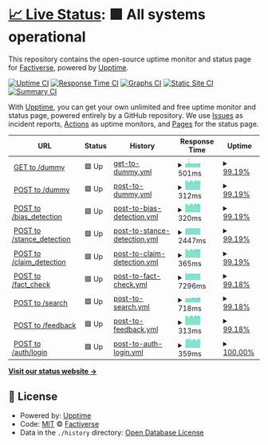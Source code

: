 # [📈 Live Status](https://factiverse.github.io/api-upptime): <!--live status--> **🟩 All systems operational**

This repository contains the open-source uptime monitor and status page for [Factiverse](https://factiverse.github.io/api-upptime), powered by [Upptime](https://github.com/upptime/upptime).

[![Uptime CI](https://github.com/factiverse/api-upptime/workflows/Uptime%20CI/badge.svg)](https://github.com/factiverse/api-upptime/actions?query=workflow%3A%22Uptime+CI%22)
[![Response Time CI](https://github.com/factiverse/api-upptime/workflows/Response%20Time%20CI/badge.svg)](https://github.com/factiverse/api-upptime/actions?query=workflow%3A%22Response+Time+CI%22)
[![Graphs CI](https://github.com/factiverse/api-upptime/workflows/Graphs%20CI/badge.svg)](https://github.com/factiverse/api-upptime/actions?query=workflow%3A%22Graphs+CI%22)
[![Static Site CI](https://github.com/factiverse/api-upptime/workflows/Static%20Site%20CI/badge.svg)](https://github.com/factiverse/api-upptime/actions?query=workflow%3A%22Static+Site+CI%22)
[![Summary CI](https://github.com/factiverse/api-upptime/workflows/Summary%20CI/badge.svg)](https://github.com/factiverse/api-upptime/actions?query=workflow%3A%22Summary+CI%22)

With [Upptime](https://upptime.js.org), you can get your own unlimited and free uptime monitor and status page, powered entirely by a GitHub repository. We use [Issues](https://github.com/factiverse/api-upptime/issues) as incident reports, [Actions](https://github.com/factiverse/api-upptime/actions) as uptime monitors, and [Pages](https://factiverse.github.io/api-upptime) for the status page.

<!--start: status pages-->
<!-- This summary is generated by Upptime (https://github.com/upptime/upptime) -->
<!-- Do not edit this manually, your changes will be overwritten -->
<!-- prettier-ignore -->
| URL | Status | History | Response Time | Uptime |
| --- | ------ | ------- | ------------- | ------ |
| <img alt="" src="https://favicons.githubusercontent.com/api.factiverse.no" height="13"> [GET to /dummy](https://api.factiverse.no/0.1.0/dummy) | 🟩 Up | [get-to-dummy.yml](https://github.com/factiverse/api-upptime/commits/HEAD/history/get-to-dummy.yml) | <details><summary><img alt="Response time graph" src="./graphs/get-to-dummy/response-time-week.png" height="20"> 501ms</summary><br><a href="https://factiverse.github.io/api-upptime/history/get-to-dummy"><img alt="Response time 501" src="https://img.shields.io/endpoint?url=https%3A%2F%2Fraw.githubusercontent.com%2Ffactiverse%2Fapi-upptime%2FHEAD%2Fapi%2Fget-to-dummy%2Fresponse-time.json"></a><br><a href="https://factiverse.github.io/api-upptime/history/get-to-dummy"><img alt="24-hour response time 508" src="https://img.shields.io/endpoint?url=https%3A%2F%2Fraw.githubusercontent.com%2Ffactiverse%2Fapi-upptime%2FHEAD%2Fapi%2Fget-to-dummy%2Fresponse-time-day.json"></a><br><a href="https://factiverse.github.io/api-upptime/history/get-to-dummy"><img alt="7-day response time 501" src="https://img.shields.io/endpoint?url=https%3A%2F%2Fraw.githubusercontent.com%2Ffactiverse%2Fapi-upptime%2FHEAD%2Fapi%2Fget-to-dummy%2Fresponse-time-week.json"></a><br><a href="https://factiverse.github.io/api-upptime/history/get-to-dummy"><img alt="30-day response time 499" src="https://img.shields.io/endpoint?url=https%3A%2F%2Fraw.githubusercontent.com%2Ffactiverse%2Fapi-upptime%2FHEAD%2Fapi%2Fget-to-dummy%2Fresponse-time-month.json"></a><br><a href="https://factiverse.github.io/api-upptime/history/get-to-dummy"><img alt="1-year response time 501" src="https://img.shields.io/endpoint?url=https%3A%2F%2Fraw.githubusercontent.com%2Ffactiverse%2Fapi-upptime%2FHEAD%2Fapi%2Fget-to-dummy%2Fresponse-time-year.json"></a></details> | <details><summary><a href="https://factiverse.github.io/api-upptime/history/get-to-dummy">99.19%</a></summary><a href="https://factiverse.github.io/api-upptime/history/get-to-dummy"><img alt="All-time uptime 99.64%" src="https://img.shields.io/endpoint?url=https%3A%2F%2Fraw.githubusercontent.com%2Ffactiverse%2Fapi-upptime%2FHEAD%2Fapi%2Fget-to-dummy%2Fuptime.json"></a><br><a href="https://factiverse.github.io/api-upptime/history/get-to-dummy"><img alt="24-hour uptime 100.00%" src="https://img.shields.io/endpoint?url=https%3A%2F%2Fraw.githubusercontent.com%2Ffactiverse%2Fapi-upptime%2FHEAD%2Fapi%2Fget-to-dummy%2Fuptime-day.json"></a><br><a href="https://factiverse.github.io/api-upptime/history/get-to-dummy"><img alt="7-day uptime 99.19%" src="https://img.shields.io/endpoint?url=https%3A%2F%2Fraw.githubusercontent.com%2Ffactiverse%2Fapi-upptime%2FHEAD%2Fapi%2Fget-to-dummy%2Fuptime-week.json"></a><br><a href="https://factiverse.github.io/api-upptime/history/get-to-dummy"><img alt="30-day uptime 98.72%" src="https://img.shields.io/endpoint?url=https%3A%2F%2Fraw.githubusercontent.com%2Ffactiverse%2Fapi-upptime%2FHEAD%2Fapi%2Fget-to-dummy%2Fuptime-month.json"></a><br><a href="https://factiverse.github.io/api-upptime/history/get-to-dummy"><img alt="1-year uptime 99.64%" src="https://img.shields.io/endpoint?url=https%3A%2F%2Fraw.githubusercontent.com%2Ffactiverse%2Fapi-upptime%2FHEAD%2Fapi%2Fget-to-dummy%2Fuptime-year.json"></a></details>
| <img alt="" src="https://favicons.githubusercontent.com/api.factiverse.no" height="13"> [POST to /dummy](https://api.factiverse.no/0.1.0/dummy) | 🟩 Up | [post-to-dummy.yml](https://github.com/factiverse/api-upptime/commits/HEAD/history/post-to-dummy.yml) | <details><summary><img alt="Response time graph" src="./graphs/post-to-dummy/response-time-week.png" height="20"> 312ms</summary><br><a href="https://factiverse.github.io/api-upptime/history/post-to-dummy"><img alt="Response time 318" src="https://img.shields.io/endpoint?url=https%3A%2F%2Fraw.githubusercontent.com%2Ffactiverse%2Fapi-upptime%2FHEAD%2Fapi%2Fpost-to-dummy%2Fresponse-time.json"></a><br><a href="https://factiverse.github.io/api-upptime/history/post-to-dummy"><img alt="24-hour response time 315" src="https://img.shields.io/endpoint?url=https%3A%2F%2Fraw.githubusercontent.com%2Ffactiverse%2Fapi-upptime%2FHEAD%2Fapi%2Fpost-to-dummy%2Fresponse-time-day.json"></a><br><a href="https://factiverse.github.io/api-upptime/history/post-to-dummy"><img alt="7-day response time 312" src="https://img.shields.io/endpoint?url=https%3A%2F%2Fraw.githubusercontent.com%2Ffactiverse%2Fapi-upptime%2FHEAD%2Fapi%2Fpost-to-dummy%2Fresponse-time-week.json"></a><br><a href="https://factiverse.github.io/api-upptime/history/post-to-dummy"><img alt="30-day response time 313" src="https://img.shields.io/endpoint?url=https%3A%2F%2Fraw.githubusercontent.com%2Ffactiverse%2Fapi-upptime%2FHEAD%2Fapi%2Fpost-to-dummy%2Fresponse-time-month.json"></a><br><a href="https://factiverse.github.io/api-upptime/history/post-to-dummy"><img alt="1-year response time 318" src="https://img.shields.io/endpoint?url=https%3A%2F%2Fraw.githubusercontent.com%2Ffactiverse%2Fapi-upptime%2FHEAD%2Fapi%2Fpost-to-dummy%2Fresponse-time-year.json"></a></details> | <details><summary><a href="https://factiverse.github.io/api-upptime/history/post-to-dummy">99.19%</a></summary><a href="https://factiverse.github.io/api-upptime/history/post-to-dummy"><img alt="All-time uptime 99.64%" src="https://img.shields.io/endpoint?url=https%3A%2F%2Fraw.githubusercontent.com%2Ffactiverse%2Fapi-upptime%2FHEAD%2Fapi%2Fpost-to-dummy%2Fuptime.json"></a><br><a href="https://factiverse.github.io/api-upptime/history/post-to-dummy"><img alt="24-hour uptime 100.00%" src="https://img.shields.io/endpoint?url=https%3A%2F%2Fraw.githubusercontent.com%2Ffactiverse%2Fapi-upptime%2FHEAD%2Fapi%2Fpost-to-dummy%2Fuptime-day.json"></a><br><a href="https://factiverse.github.io/api-upptime/history/post-to-dummy"><img alt="7-day uptime 99.19%" src="https://img.shields.io/endpoint?url=https%3A%2F%2Fraw.githubusercontent.com%2Ffactiverse%2Fapi-upptime%2FHEAD%2Fapi%2Fpost-to-dummy%2Fuptime-week.json"></a><br><a href="https://factiverse.github.io/api-upptime/history/post-to-dummy"><img alt="30-day uptime 98.72%" src="https://img.shields.io/endpoint?url=https%3A%2F%2Fraw.githubusercontent.com%2Ffactiverse%2Fapi-upptime%2FHEAD%2Fapi%2Fpost-to-dummy%2Fuptime-month.json"></a><br><a href="https://factiverse.github.io/api-upptime/history/post-to-dummy"><img alt="1-year uptime 99.64%" src="https://img.shields.io/endpoint?url=https%3A%2F%2Fraw.githubusercontent.com%2Ffactiverse%2Fapi-upptime%2FHEAD%2Fapi%2Fpost-to-dummy%2Fuptime-year.json"></a></details>
| <img alt="" src="https://favicons.githubusercontent.com/api.factiverse.no" height="13"> [POST to /bias_detection](https://api.factiverse.no/0.1.0/bias_detection) | 🟩 Up | [post-to-bias-detection.yml](https://github.com/factiverse/api-upptime/commits/HEAD/history/post-to-bias-detection.yml) | <details><summary><img alt="Response time graph" src="./graphs/post-to-bias-detection/response-time-week.png" height="20"> 320ms</summary><br><a href="https://factiverse.github.io/api-upptime/history/post-to-bias-detection"><img alt="Response time 318" src="https://img.shields.io/endpoint?url=https%3A%2F%2Fraw.githubusercontent.com%2Ffactiverse%2Fapi-upptime%2FHEAD%2Fapi%2Fpost-to-bias-detection%2Fresponse-time.json"></a><br><a href="https://factiverse.github.io/api-upptime/history/post-to-bias-detection"><img alt="24-hour response time 323" src="https://img.shields.io/endpoint?url=https%3A%2F%2Fraw.githubusercontent.com%2Ffactiverse%2Fapi-upptime%2FHEAD%2Fapi%2Fpost-to-bias-detection%2Fresponse-time-day.json"></a><br><a href="https://factiverse.github.io/api-upptime/history/post-to-bias-detection"><img alt="7-day response time 320" src="https://img.shields.io/endpoint?url=https%3A%2F%2Fraw.githubusercontent.com%2Ffactiverse%2Fapi-upptime%2FHEAD%2Fapi%2Fpost-to-bias-detection%2Fresponse-time-week.json"></a><br><a href="https://factiverse.github.io/api-upptime/history/post-to-bias-detection"><img alt="30-day response time 320" src="https://img.shields.io/endpoint?url=https%3A%2F%2Fraw.githubusercontent.com%2Ffactiverse%2Fapi-upptime%2FHEAD%2Fapi%2Fpost-to-bias-detection%2Fresponse-time-month.json"></a><br><a href="https://factiverse.github.io/api-upptime/history/post-to-bias-detection"><img alt="1-year response time 318" src="https://img.shields.io/endpoint?url=https%3A%2F%2Fraw.githubusercontent.com%2Ffactiverse%2Fapi-upptime%2FHEAD%2Fapi%2Fpost-to-bias-detection%2Fresponse-time-year.json"></a></details> | <details><summary><a href="https://factiverse.github.io/api-upptime/history/post-to-bias-detection">99.19%</a></summary><a href="https://factiverse.github.io/api-upptime/history/post-to-bias-detection"><img alt="All-time uptime 99.64%" src="https://img.shields.io/endpoint?url=https%3A%2F%2Fraw.githubusercontent.com%2Ffactiverse%2Fapi-upptime%2FHEAD%2Fapi%2Fpost-to-bias-detection%2Fuptime.json"></a><br><a href="https://factiverse.github.io/api-upptime/history/post-to-bias-detection"><img alt="24-hour uptime 100.00%" src="https://img.shields.io/endpoint?url=https%3A%2F%2Fraw.githubusercontent.com%2Ffactiverse%2Fapi-upptime%2FHEAD%2Fapi%2Fpost-to-bias-detection%2Fuptime-day.json"></a><br><a href="https://factiverse.github.io/api-upptime/history/post-to-bias-detection"><img alt="7-day uptime 99.19%" src="https://img.shields.io/endpoint?url=https%3A%2F%2Fraw.githubusercontent.com%2Ffactiverse%2Fapi-upptime%2FHEAD%2Fapi%2Fpost-to-bias-detection%2Fuptime-week.json"></a><br><a href="https://factiverse.github.io/api-upptime/history/post-to-bias-detection"><img alt="30-day uptime 98.72%" src="https://img.shields.io/endpoint?url=https%3A%2F%2Fraw.githubusercontent.com%2Ffactiverse%2Fapi-upptime%2FHEAD%2Fapi%2Fpost-to-bias-detection%2Fuptime-month.json"></a><br><a href="https://factiverse.github.io/api-upptime/history/post-to-bias-detection"><img alt="1-year uptime 99.64%" src="https://img.shields.io/endpoint?url=https%3A%2F%2Fraw.githubusercontent.com%2Ffactiverse%2Fapi-upptime%2FHEAD%2Fapi%2Fpost-to-bias-detection%2Fuptime-year.json"></a></details>
| <img alt="" src="https://favicons.githubusercontent.com/api.factiverse.no" height="13"> [POST to /stance_detection](https://api.factiverse.no/0.1.0/stance_detection) | 🟩 Up | [post-to-stance-detection.yml](https://github.com/factiverse/api-upptime/commits/HEAD/history/post-to-stance-detection.yml) | <details><summary><img alt="Response time graph" src="./graphs/post-to-stance-detection/response-time-week.png" height="20"> 2447ms</summary><br><a href="https://factiverse.github.io/api-upptime/history/post-to-stance-detection"><img alt="Response time 2534" src="https://img.shields.io/endpoint?url=https%3A%2F%2Fraw.githubusercontent.com%2Ffactiverse%2Fapi-upptime%2FHEAD%2Fapi%2Fpost-to-stance-detection%2Fresponse-time.json"></a><br><a href="https://factiverse.github.io/api-upptime/history/post-to-stance-detection"><img alt="24-hour response time 2440" src="https://img.shields.io/endpoint?url=https%3A%2F%2Fraw.githubusercontent.com%2Ffactiverse%2Fapi-upptime%2FHEAD%2Fapi%2Fpost-to-stance-detection%2Fresponse-time-day.json"></a><br><a href="https://factiverse.github.io/api-upptime/history/post-to-stance-detection"><img alt="7-day response time 2447" src="https://img.shields.io/endpoint?url=https%3A%2F%2Fraw.githubusercontent.com%2Ffactiverse%2Fapi-upptime%2FHEAD%2Fapi%2Fpost-to-stance-detection%2Fresponse-time-week.json"></a><br><a href="https://factiverse.github.io/api-upptime/history/post-to-stance-detection"><img alt="30-day response time 2465" src="https://img.shields.io/endpoint?url=https%3A%2F%2Fraw.githubusercontent.com%2Ffactiverse%2Fapi-upptime%2FHEAD%2Fapi%2Fpost-to-stance-detection%2Fresponse-time-month.json"></a><br><a href="https://factiverse.github.io/api-upptime/history/post-to-stance-detection"><img alt="1-year response time 2534" src="https://img.shields.io/endpoint?url=https%3A%2F%2Fraw.githubusercontent.com%2Ffactiverse%2Fapi-upptime%2FHEAD%2Fapi%2Fpost-to-stance-detection%2Fresponse-time-year.json"></a></details> | <details><summary><a href="https://factiverse.github.io/api-upptime/history/post-to-stance-detection">99.19%</a></summary><a href="https://factiverse.github.io/api-upptime/history/post-to-stance-detection"><img alt="All-time uptime 99.64%" src="https://img.shields.io/endpoint?url=https%3A%2F%2Fraw.githubusercontent.com%2Ffactiverse%2Fapi-upptime%2FHEAD%2Fapi%2Fpost-to-stance-detection%2Fuptime.json"></a><br><a href="https://factiverse.github.io/api-upptime/history/post-to-stance-detection"><img alt="24-hour uptime 100.00%" src="https://img.shields.io/endpoint?url=https%3A%2F%2Fraw.githubusercontent.com%2Ffactiverse%2Fapi-upptime%2FHEAD%2Fapi%2Fpost-to-stance-detection%2Fuptime-day.json"></a><br><a href="https://factiverse.github.io/api-upptime/history/post-to-stance-detection"><img alt="7-day uptime 99.19%" src="https://img.shields.io/endpoint?url=https%3A%2F%2Fraw.githubusercontent.com%2Ffactiverse%2Fapi-upptime%2FHEAD%2Fapi%2Fpost-to-stance-detection%2Fuptime-week.json"></a><br><a href="https://factiverse.github.io/api-upptime/history/post-to-stance-detection"><img alt="30-day uptime 98.72%" src="https://img.shields.io/endpoint?url=https%3A%2F%2Fraw.githubusercontent.com%2Ffactiverse%2Fapi-upptime%2FHEAD%2Fapi%2Fpost-to-stance-detection%2Fuptime-month.json"></a><br><a href="https://factiverse.github.io/api-upptime/history/post-to-stance-detection"><img alt="1-year uptime 99.64%" src="https://img.shields.io/endpoint?url=https%3A%2F%2Fraw.githubusercontent.com%2Ffactiverse%2Fapi-upptime%2FHEAD%2Fapi%2Fpost-to-stance-detection%2Fuptime-year.json"></a></details>
| <img alt="" src="https://favicons.githubusercontent.com/api.factiverse.no" height="13"> [POST to /claim_detection](https://api.factiverse.no/0.1.0/claim_detection) | 🟩 Up | [post-to-claim-detection.yml](https://github.com/factiverse/api-upptime/commits/HEAD/history/post-to-claim-detection.yml) | <details><summary><img alt="Response time graph" src="./graphs/post-to-claim-detection/response-time-week.png" height="20"> 365ms</summary><br><a href="https://factiverse.github.io/api-upptime/history/post-to-claim-detection"><img alt="Response time 1182" src="https://img.shields.io/endpoint?url=https%3A%2F%2Fraw.githubusercontent.com%2Ffactiverse%2Fapi-upptime%2FHEAD%2Fapi%2Fpost-to-claim-detection%2Fresponse-time.json"></a><br><a href="https://factiverse.github.io/api-upptime/history/post-to-claim-detection"><img alt="24-hour response time 368" src="https://img.shields.io/endpoint?url=https%3A%2F%2Fraw.githubusercontent.com%2Ffactiverse%2Fapi-upptime%2FHEAD%2Fapi%2Fpost-to-claim-detection%2Fresponse-time-day.json"></a><br><a href="https://factiverse.github.io/api-upptime/history/post-to-claim-detection"><img alt="7-day response time 365" src="https://img.shields.io/endpoint?url=https%3A%2F%2Fraw.githubusercontent.com%2Ffactiverse%2Fapi-upptime%2FHEAD%2Fapi%2Fpost-to-claim-detection%2Fresponse-time-week.json"></a><br><a href="https://factiverse.github.io/api-upptime/history/post-to-claim-detection"><img alt="30-day response time 910" src="https://img.shields.io/endpoint?url=https%3A%2F%2Fraw.githubusercontent.com%2Ffactiverse%2Fapi-upptime%2FHEAD%2Fapi%2Fpost-to-claim-detection%2Fresponse-time-month.json"></a><br><a href="https://factiverse.github.io/api-upptime/history/post-to-claim-detection"><img alt="1-year response time 1182" src="https://img.shields.io/endpoint?url=https%3A%2F%2Fraw.githubusercontent.com%2Ffactiverse%2Fapi-upptime%2FHEAD%2Fapi%2Fpost-to-claim-detection%2Fresponse-time-year.json"></a></details> | <details><summary><a href="https://factiverse.github.io/api-upptime/history/post-to-claim-detection">99.19%</a></summary><a href="https://factiverse.github.io/api-upptime/history/post-to-claim-detection"><img alt="All-time uptime 99.64%" src="https://img.shields.io/endpoint?url=https%3A%2F%2Fraw.githubusercontent.com%2Ffactiverse%2Fapi-upptime%2FHEAD%2Fapi%2Fpost-to-claim-detection%2Fuptime.json"></a><br><a href="https://factiverse.github.io/api-upptime/history/post-to-claim-detection"><img alt="24-hour uptime 100.00%" src="https://img.shields.io/endpoint?url=https%3A%2F%2Fraw.githubusercontent.com%2Ffactiverse%2Fapi-upptime%2FHEAD%2Fapi%2Fpost-to-claim-detection%2Fuptime-day.json"></a><br><a href="https://factiverse.github.io/api-upptime/history/post-to-claim-detection"><img alt="7-day uptime 99.19%" src="https://img.shields.io/endpoint?url=https%3A%2F%2Fraw.githubusercontent.com%2Ffactiverse%2Fapi-upptime%2FHEAD%2Fapi%2Fpost-to-claim-detection%2Fuptime-week.json"></a><br><a href="https://factiverse.github.io/api-upptime/history/post-to-claim-detection"><img alt="30-day uptime 98.72%" src="https://img.shields.io/endpoint?url=https%3A%2F%2Fraw.githubusercontent.com%2Ffactiverse%2Fapi-upptime%2FHEAD%2Fapi%2Fpost-to-claim-detection%2Fuptime-month.json"></a><br><a href="https://factiverse.github.io/api-upptime/history/post-to-claim-detection"><img alt="1-year uptime 99.64%" src="https://img.shields.io/endpoint?url=https%3A%2F%2Fraw.githubusercontent.com%2Ffactiverse%2Fapi-upptime%2FHEAD%2Fapi%2Fpost-to-claim-detection%2Fuptime-year.json"></a></details>
| <img alt="" src="https://favicons.githubusercontent.com/api.factiverse.no" height="13"> [POST to /fact_check](https://api.factiverse.no/0.1.0/fact_check) | 🟩 Up | [post-to-fact-check.yml](https://github.com/factiverse/api-upptime/commits/HEAD/history/post-to-fact-check.yml) | <details><summary><img alt="Response time graph" src="./graphs/post-to-fact-check/response-time-week.png" height="20"> 7296ms</summary><br><a href="https://factiverse.github.io/api-upptime/history/post-to-fact-check"><img alt="Response time 8131" src="https://img.shields.io/endpoint?url=https%3A%2F%2Fraw.githubusercontent.com%2Ffactiverse%2Fapi-upptime%2FHEAD%2Fapi%2Fpost-to-fact-check%2Fresponse-time.json"></a><br><a href="https://factiverse.github.io/api-upptime/history/post-to-fact-check"><img alt="24-hour response time 7190" src="https://img.shields.io/endpoint?url=https%3A%2F%2Fraw.githubusercontent.com%2Ffactiverse%2Fapi-upptime%2FHEAD%2Fapi%2Fpost-to-fact-check%2Fresponse-time-day.json"></a><br><a href="https://factiverse.github.io/api-upptime/history/post-to-fact-check"><img alt="7-day response time 7296" src="https://img.shields.io/endpoint?url=https%3A%2F%2Fraw.githubusercontent.com%2Ffactiverse%2Fapi-upptime%2FHEAD%2Fapi%2Fpost-to-fact-check%2Fresponse-time-week.json"></a><br><a href="https://factiverse.github.io/api-upptime/history/post-to-fact-check"><img alt="30-day response time 7727" src="https://img.shields.io/endpoint?url=https%3A%2F%2Fraw.githubusercontent.com%2Ffactiverse%2Fapi-upptime%2FHEAD%2Fapi%2Fpost-to-fact-check%2Fresponse-time-month.json"></a><br><a href="https://factiverse.github.io/api-upptime/history/post-to-fact-check"><img alt="1-year response time 8131" src="https://img.shields.io/endpoint?url=https%3A%2F%2Fraw.githubusercontent.com%2Ffactiverse%2Fapi-upptime%2FHEAD%2Fapi%2Fpost-to-fact-check%2Fresponse-time-year.json"></a></details> | <details><summary><a href="https://factiverse.github.io/api-upptime/history/post-to-fact-check">99.18%</a></summary><a href="https://factiverse.github.io/api-upptime/history/post-to-fact-check"><img alt="All-time uptime 99.61%" src="https://img.shields.io/endpoint?url=https%3A%2F%2Fraw.githubusercontent.com%2Ffactiverse%2Fapi-upptime%2FHEAD%2Fapi%2Fpost-to-fact-check%2Fuptime.json"></a><br><a href="https://factiverse.github.io/api-upptime/history/post-to-fact-check"><img alt="24-hour uptime 100.00%" src="https://img.shields.io/endpoint?url=https%3A%2F%2Fraw.githubusercontent.com%2Ffactiverse%2Fapi-upptime%2FHEAD%2Fapi%2Fpost-to-fact-check%2Fuptime-day.json"></a><br><a href="https://factiverse.github.io/api-upptime/history/post-to-fact-check"><img alt="7-day uptime 99.18%" src="https://img.shields.io/endpoint?url=https%3A%2F%2Fraw.githubusercontent.com%2Ffactiverse%2Fapi-upptime%2FHEAD%2Fapi%2Fpost-to-fact-check%2Fuptime-week.json"></a><br><a href="https://factiverse.github.io/api-upptime/history/post-to-fact-check"><img alt="30-day uptime 98.60%" src="https://img.shields.io/endpoint?url=https%3A%2F%2Fraw.githubusercontent.com%2Ffactiverse%2Fapi-upptime%2FHEAD%2Fapi%2Fpost-to-fact-check%2Fuptime-month.json"></a><br><a href="https://factiverse.github.io/api-upptime/history/post-to-fact-check"><img alt="1-year uptime 99.61%" src="https://img.shields.io/endpoint?url=https%3A%2F%2Fraw.githubusercontent.com%2Ffactiverse%2Fapi-upptime%2FHEAD%2Fapi%2Fpost-to-fact-check%2Fuptime-year.json"></a></details>
| <img alt="" src="https://favicons.githubusercontent.com/api.factiverse.no" height="13"> [POST to /search](https://api.factiverse.no/0.1.0/search) | 🟩 Up | [post-to-search.yml](https://github.com/factiverse/api-upptime/commits/HEAD/history/post-to-search.yml) | <details><summary><img alt="Response time graph" src="./graphs/post-to-search/response-time-week.png" height="20"> 718ms</summary><br><a href="https://factiverse.github.io/api-upptime/history/post-to-search"><img alt="Response time 740" src="https://img.shields.io/endpoint?url=https%3A%2F%2Fraw.githubusercontent.com%2Ffactiverse%2Fapi-upptime%2FHEAD%2Fapi%2Fpost-to-search%2Fresponse-time.json"></a><br><a href="https://factiverse.github.io/api-upptime/history/post-to-search"><img alt="24-hour response time 729" src="https://img.shields.io/endpoint?url=https%3A%2F%2Fraw.githubusercontent.com%2Ffactiverse%2Fapi-upptime%2FHEAD%2Fapi%2Fpost-to-search%2Fresponse-time-day.json"></a><br><a href="https://factiverse.github.io/api-upptime/history/post-to-search"><img alt="7-day response time 718" src="https://img.shields.io/endpoint?url=https%3A%2F%2Fraw.githubusercontent.com%2Ffactiverse%2Fapi-upptime%2FHEAD%2Fapi%2Fpost-to-search%2Fresponse-time-week.json"></a><br><a href="https://factiverse.github.io/api-upptime/history/post-to-search"><img alt="30-day response time 728" src="https://img.shields.io/endpoint?url=https%3A%2F%2Fraw.githubusercontent.com%2Ffactiverse%2Fapi-upptime%2FHEAD%2Fapi%2Fpost-to-search%2Fresponse-time-month.json"></a><br><a href="https://factiverse.github.io/api-upptime/history/post-to-search"><img alt="1-year response time 740" src="https://img.shields.io/endpoint?url=https%3A%2F%2Fraw.githubusercontent.com%2Ffactiverse%2Fapi-upptime%2FHEAD%2Fapi%2Fpost-to-search%2Fresponse-time-year.json"></a></details> | <details><summary><a href="https://factiverse.github.io/api-upptime/history/post-to-search">99.18%</a></summary><a href="https://factiverse.github.io/api-upptime/history/post-to-search"><img alt="All-time uptime 99.64%" src="https://img.shields.io/endpoint?url=https%3A%2F%2Fraw.githubusercontent.com%2Ffactiverse%2Fapi-upptime%2FHEAD%2Fapi%2Fpost-to-search%2Fuptime.json"></a><br><a href="https://factiverse.github.io/api-upptime/history/post-to-search"><img alt="24-hour uptime 100.00%" src="https://img.shields.io/endpoint?url=https%3A%2F%2Fraw.githubusercontent.com%2Ffactiverse%2Fapi-upptime%2FHEAD%2Fapi%2Fpost-to-search%2Fuptime-day.json"></a><br><a href="https://factiverse.github.io/api-upptime/history/post-to-search"><img alt="7-day uptime 99.18%" src="https://img.shields.io/endpoint?url=https%3A%2F%2Fraw.githubusercontent.com%2Ffactiverse%2Fapi-upptime%2FHEAD%2Fapi%2Fpost-to-search%2Fuptime-week.json"></a><br><a href="https://factiverse.github.io/api-upptime/history/post-to-search"><img alt="30-day uptime 98.72%" src="https://img.shields.io/endpoint?url=https%3A%2F%2Fraw.githubusercontent.com%2Ffactiverse%2Fapi-upptime%2FHEAD%2Fapi%2Fpost-to-search%2Fuptime-month.json"></a><br><a href="https://factiverse.github.io/api-upptime/history/post-to-search"><img alt="1-year uptime 99.64%" src="https://img.shields.io/endpoint?url=https%3A%2F%2Fraw.githubusercontent.com%2Ffactiverse%2Fapi-upptime%2FHEAD%2Fapi%2Fpost-to-search%2Fuptime-year.json"></a></details>
| <img alt="" src="https://favicons.githubusercontent.com/api.factiverse.no" height="13"> [POST to /feedback](https://api.factiverse.no/0.1.0/feedback) | 🟩 Up | [post-to-feedback.yml](https://github.com/factiverse/api-upptime/commits/HEAD/history/post-to-feedback.yml) | <details><summary><img alt="Response time graph" src="./graphs/post-to-feedback/response-time-week.png" height="20"> 313ms</summary><br><a href="https://factiverse.github.io/api-upptime/history/post-to-feedback"><img alt="Response time 312" src="https://img.shields.io/endpoint?url=https%3A%2F%2Fraw.githubusercontent.com%2Ffactiverse%2Fapi-upptime%2FHEAD%2Fapi%2Fpost-to-feedback%2Fresponse-time.json"></a><br><a href="https://factiverse.github.io/api-upptime/history/post-to-feedback"><img alt="24-hour response time 315" src="https://img.shields.io/endpoint?url=https%3A%2F%2Fraw.githubusercontent.com%2Ffactiverse%2Fapi-upptime%2FHEAD%2Fapi%2Fpost-to-feedback%2Fresponse-time-day.json"></a><br><a href="https://factiverse.github.io/api-upptime/history/post-to-feedback"><img alt="7-day response time 313" src="https://img.shields.io/endpoint?url=https%3A%2F%2Fraw.githubusercontent.com%2Ffactiverse%2Fapi-upptime%2FHEAD%2Fapi%2Fpost-to-feedback%2Fresponse-time-week.json"></a><br><a href="https://factiverse.github.io/api-upptime/history/post-to-feedback"><img alt="30-day response time 314" src="https://img.shields.io/endpoint?url=https%3A%2F%2Fraw.githubusercontent.com%2Ffactiverse%2Fapi-upptime%2FHEAD%2Fapi%2Fpost-to-feedback%2Fresponse-time-month.json"></a><br><a href="https://factiverse.github.io/api-upptime/history/post-to-feedback"><img alt="1-year response time 312" src="https://img.shields.io/endpoint?url=https%3A%2F%2Fraw.githubusercontent.com%2Ffactiverse%2Fapi-upptime%2FHEAD%2Fapi%2Fpost-to-feedback%2Fresponse-time-year.json"></a></details> | <details><summary><a href="https://factiverse.github.io/api-upptime/history/post-to-feedback">99.18%</a></summary><a href="https://factiverse.github.io/api-upptime/history/post-to-feedback"><img alt="All-time uptime 99.61%" src="https://img.shields.io/endpoint?url=https%3A%2F%2Fraw.githubusercontent.com%2Ffactiverse%2Fapi-upptime%2FHEAD%2Fapi%2Fpost-to-feedback%2Fuptime.json"></a><br><a href="https://factiverse.github.io/api-upptime/history/post-to-feedback"><img alt="24-hour uptime 100.00%" src="https://img.shields.io/endpoint?url=https%3A%2F%2Fraw.githubusercontent.com%2Ffactiverse%2Fapi-upptime%2FHEAD%2Fapi%2Fpost-to-feedback%2Fuptime-day.json"></a><br><a href="https://factiverse.github.io/api-upptime/history/post-to-feedback"><img alt="7-day uptime 99.18%" src="https://img.shields.io/endpoint?url=https%3A%2F%2Fraw.githubusercontent.com%2Ffactiverse%2Fapi-upptime%2FHEAD%2Fapi%2Fpost-to-feedback%2Fuptime-week.json"></a><br><a href="https://factiverse.github.io/api-upptime/history/post-to-feedback"><img alt="30-day uptime 98.72%" src="https://img.shields.io/endpoint?url=https%3A%2F%2Fraw.githubusercontent.com%2Ffactiverse%2Fapi-upptime%2FHEAD%2Fapi%2Fpost-to-feedback%2Fuptime-month.json"></a><br><a href="https://factiverse.github.io/api-upptime/history/post-to-feedback"><img alt="1-year uptime 99.61%" src="https://img.shields.io/endpoint?url=https%3A%2F%2Fraw.githubusercontent.com%2Ffactiverse%2Fapi-upptime%2FHEAD%2Fapi%2Fpost-to-feedback%2Fuptime-year.json"></a></details>
| <img alt="" src="https://favicons.githubusercontent.com/api.factiverse.no" height="13"> [POST to /auth/login](https://api.factiverse.no/0.1.0/auth/login) | 🟩 Up | [post-to-auth-login.yml](https://github.com/factiverse/api-upptime/commits/HEAD/history/post-to-auth-login.yml) | <details><summary><img alt="Response time graph" src="./graphs/post-to-auth-login/response-time-week.png" height="20"> 359ms</summary><br><a href="https://factiverse.github.io/api-upptime/history/post-to-auth-login"><img alt="Response time 359" src="https://img.shields.io/endpoint?url=https%3A%2F%2Fraw.githubusercontent.com%2Ffactiverse%2Fapi-upptime%2FHEAD%2Fapi%2Fpost-to-auth-login%2Fresponse-time.json"></a><br><a href="https://factiverse.github.io/api-upptime/history/post-to-auth-login"><img alt="24-hour response time 358" src="https://img.shields.io/endpoint?url=https%3A%2F%2Fraw.githubusercontent.com%2Ffactiverse%2Fapi-upptime%2FHEAD%2Fapi%2Fpost-to-auth-login%2Fresponse-time-day.json"></a><br><a href="https://factiverse.github.io/api-upptime/history/post-to-auth-login"><img alt="7-day response time 359" src="https://img.shields.io/endpoint?url=https%3A%2F%2Fraw.githubusercontent.com%2Ffactiverse%2Fapi-upptime%2FHEAD%2Fapi%2Fpost-to-auth-login%2Fresponse-time-week.json"></a><br><a href="https://factiverse.github.io/api-upptime/history/post-to-auth-login"><img alt="30-day response time 359" src="https://img.shields.io/endpoint?url=https%3A%2F%2Fraw.githubusercontent.com%2Ffactiverse%2Fapi-upptime%2FHEAD%2Fapi%2Fpost-to-auth-login%2Fresponse-time-month.json"></a><br><a href="https://factiverse.github.io/api-upptime/history/post-to-auth-login"><img alt="1-year response time 359" src="https://img.shields.io/endpoint?url=https%3A%2F%2Fraw.githubusercontent.com%2Ffactiverse%2Fapi-upptime%2FHEAD%2Fapi%2Fpost-to-auth-login%2Fresponse-time-year.json"></a></details> | <details><summary><a href="https://factiverse.github.io/api-upptime/history/post-to-auth-login">100.00%</a></summary><a href="https://factiverse.github.io/api-upptime/history/post-to-auth-login"><img alt="All-time uptime 100.00%" src="https://img.shields.io/endpoint?url=https%3A%2F%2Fraw.githubusercontent.com%2Ffactiverse%2Fapi-upptime%2FHEAD%2Fapi%2Fpost-to-auth-login%2Fuptime.json"></a><br><a href="https://factiverse.github.io/api-upptime/history/post-to-auth-login"><img alt="24-hour uptime 100.00%" src="https://img.shields.io/endpoint?url=https%3A%2F%2Fraw.githubusercontent.com%2Ffactiverse%2Fapi-upptime%2FHEAD%2Fapi%2Fpost-to-auth-login%2Fuptime-day.json"></a><br><a href="https://factiverse.github.io/api-upptime/history/post-to-auth-login"><img alt="7-day uptime 100.00%" src="https://img.shields.io/endpoint?url=https%3A%2F%2Fraw.githubusercontent.com%2Ffactiverse%2Fapi-upptime%2FHEAD%2Fapi%2Fpost-to-auth-login%2Fuptime-week.json"></a><br><a href="https://factiverse.github.io/api-upptime/history/post-to-auth-login"><img alt="30-day uptime 100.00%" src="https://img.shields.io/endpoint?url=https%3A%2F%2Fraw.githubusercontent.com%2Ffactiverse%2Fapi-upptime%2FHEAD%2Fapi%2Fpost-to-auth-login%2Fuptime-month.json"></a><br><a href="https://factiverse.github.io/api-upptime/history/post-to-auth-login"><img alt="1-year uptime 100.00%" src="https://img.shields.io/endpoint?url=https%3A%2F%2Fraw.githubusercontent.com%2Ffactiverse%2Fapi-upptime%2FHEAD%2Fapi%2Fpost-to-auth-login%2Fuptime-year.json"></a></details>

<!--end: status pages-->

[**Visit our status website →**](https://factiverse.github.io/api-upptime)

## 📄 License

- Powered by: [Upptime](https://github.com/upptime/upptime)
- Code: [MIT](./LICENSE) © [Factiverse](https://factiverse.github.io/api-upptime)
- Data in the `./history` directory: [Open Database License](https://opendatacommons.org/licenses/odbl/1-0/)
